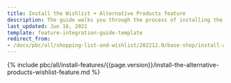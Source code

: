 ```yaml
---
title: Install the Wishlist + Alternative Products feature
description: The guide walks you through the process of installing the Alternative products and Wishlist features into the project.
last_updated: Jun 16, 2021
template: feature-integration-guide-template
redirect_from:
- /docs/pbc/all/shopping-list-and-wishlist/202212.0/base-shop/install-and-upgrade/install-the-wishlist-alternative-products-feature.html
---
```


{% include pbc/all/install-features/{{page.version}}/install-the-alternative-products-wishlist-feature.md %} <!-- To edit, see /_includes/pbc/all/install-features/202204.0/install-the-alternative-products-wishlist-feature.md -->
